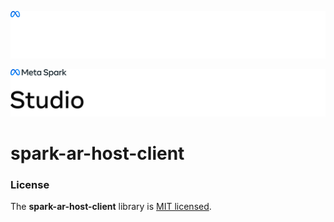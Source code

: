 ![Meta Spark Studio](./documentation_src/MetaSparkDark.png#gh-dark-mode-only)

![Meta Spark Studio](./documentation_src/MetaSparkLight.png#gh-light-mode-only)

# spark-ar-host-client

### License

The **spark-ar-host-client** library is [MIT licensed](./LICENSE).
